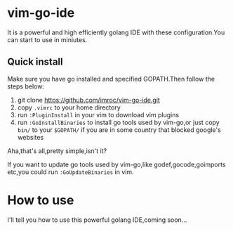 # vim-go-ide
It is a powerful and high efficiently golang IDE with these configuration.You can start to use in miniutes.

## Quick install
Make sure you have go installed and specified GOPATH.Then follow the steps below:

1.  git clone https://github.com/imroc/vim-go-ide.git
2.  copy `.vimrc` to your home directory
3.  run `:PluginInstall` in your vim to download vim plugins
3.  run `:GoInstallBinaries` to install go tools used by vim-go,or just copy `bin/` to your `$GOPATH/` if you are in some country that blocked google's websites

Aha,that's all,pretty simple,isn't it?

If you want to update go tools used by vim-go,like godef,gocode,goimports etc,you could run `:GoUpdateBinaries` in vim.

# How to use
I'll tell you how to use this powerful golang IDE,coming soon...
